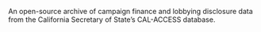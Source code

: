 An open-source archive of campaign finance and lobbying disclosure data from the California Secretary of State’s CAL-ACCESS database.
